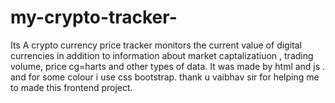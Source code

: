 # my-crypto-tracker-
Its A crypto currency price tracker monitors the current value of digital currencies in addition to information about market captalizatiuon , trading volume, price cg=harts and other types of data. It was made by html and js . and for some colour i use css bootstrap. thank u vaibhav sir for helping me to made this frontend project.
